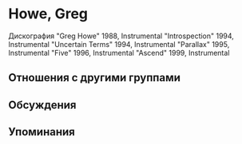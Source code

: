 # Howe, Greg

Дискография
"Greg Howe" 1988, Instrumental
"Introspection" 1994, Instrumental
"Uncertain Terms" 1994, Instrumental
"Parallax" 1995, Instrumental
"Five" 1996, Instrumental
"Ascend" 1999, Instrumental

## Отношения с другими группами


## Обсуждения


## Упоминания

